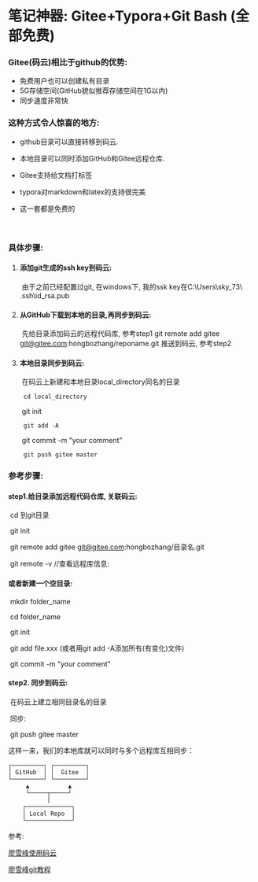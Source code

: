 # 笔记神器: Gitee+Typora+Git Bash (全部免费)



### Gitee(码云)相比于github的优势:

- 免费用户也可以创建私有目录
- 5G存储空间(GitHub貌似推荐存储空间在1G以内)
- 同步速度非常快

### 这种方式令人惊喜的地方:

- github目录可以直接转移到码云.

- 本地目录可以同时添加GitHub和Gitee远程仓库.
- Gitee支持给文档打标签
- typora对markdown和latex的支持很完美
- 这一套都是免费的

 　　

### 具体步骤:

1. #### 添加git生成的ssh key到码云:

   ​	由于之前已经配置过git, 在windows下, 我的ssk key在C:\Users\sky_73\ .ssh\id_rsa.pub

   

2. #### 从GitHub下载到本地的目录,再同步到码云:


   ​	先给目录添加码云的远程代码库, 参考step1
   	git remote add gitee git@gitee.com:hongbozhang/reponame.git
   	推送到码云, 参考step2



3. #### 本地目录同步到码云:

   ​    	在码云上新建和本地目录local_directory同名的目录

      	cd local_directory

   ​    	git init

      	git add -A

   ​        git commit -m "your comment"

     	git push gitee master



### 参考步骤:

#### step1.给目录添加远程代码仓库, 关联码云:

​    		cd 到git目录

​    		git init

​    		git remote add gitee git@gitee.com:hongbozhang/目录名.git

​    		git remote -v   //查看远程库信息:



####            或者新建一个空目录:

​    		mkdir folder_name

​    		cd folder_name

​    		git init

​    		git add file.xxx  (或者用git add -A添加所有(有变化)文件)

​    		git commit -m "your comment"



#### step2. 同步到码云:

​		在码云上建立相同目录名的目录

​		同步:

​			git push gitee master

 

这样一来，我们的本地库就可以同时与多个远程库互相同步：

```
┌─────────┐ ┌─────────┐
│ GitHub  │ │  Gitee  │
└─────────┘ └─────────┘
     ▲           ▲
     └─────┬─────┘
           │
    ┌─────────────┐
    │ Local Repo  │
    └─────────────┘
```

 

参考:

[廖雪峰使用码云](https://www.liaoxuefeng.com/wiki/0013739516305929606dd18361248578c67b8067c8c017b000/00150154460073692d151e784de4d718c67ce836f72c7c4000)

[廖雪峰git教程](https://www.liaoxuefeng.com/wiki/0013739516305929606dd18361248578c67b8067c8c017b000)